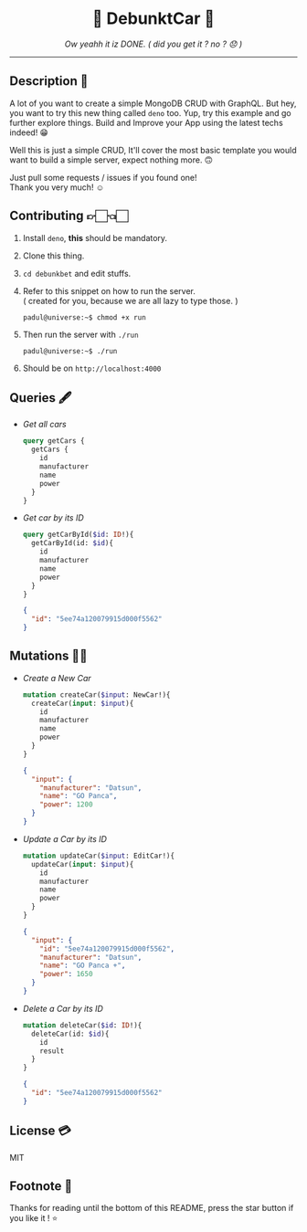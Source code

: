 <h1 align="center"> 🦖 DebunktCar 🦕 </h1>
<p align="center"><em>Ow yeahh it iz DONE. ( did you get it ? no ? 😞 )</em></p>

---

## Description 📕

  A lot of you want to create a simple MongoDB CRUD with GraphQL.
  But hey, you want to try this new thing called `deno` too.
  Yup, try this example and go further explore things.
  Build and Improve your App using the latest techs indeed! 😁  

  Well this is just a simple CRUD, It'll cover the most basic template you would
  want to build a simple server, expect nothing more. 🙃  

  Just pull some requests / issues if you found one!  
  Thank you very much! ☺️

## Contributing 👉🏻👈🏻

  1. Install `deno`, **this** should be mandatory.
  2. Clone this thing.
  3. `cd debunkbet` and edit stuffs.
  4. Refer to this snippet on how to run the server.  
     ( created for you, because we are all lazy to type those. )

      ```console
      padul@universe:~$ chmod +x run
      ```

  5. Then run the server with `./run`
  
      ```console
      padul@universe:~$ ./run
      ```
      
  6. Should be on `http://localhost:4000`

## Queries 🖋

  - *Get all cars*

      ```graphql
      query getCars {
        getCars {
          id
          manufacturer
          name
          power
        }
      }
      ```

  - *Get car by its ID*

      ```graphql
      query getCarById($id: ID!){
        getCarById(id: $id){
          id
          manufacturer
          name
          power
        }
      }
      ```

      ```json
      {
        "id": "5ee74a120079915d000f5562"
      }
      ```

## Mutations 💪🏼

  - *Create a New Car*

      ```graphql
      mutation createCar($input: NewCar!){
        createCar(input: $input){
          id
          manufacturer
          name
          power
        }
      }
      ```

      ```json
      {
        "input": {
          "manufacturer": "Datsun",
          "name": "GO Panca",
          "power": 1200
        }
      }
      ```

  - *Update a Car by its ID*

      ```graphql
      mutation updateCar($input: EditCar!){
        updateCar(input: $input){
          id
          manufacturer
          name
          power
        }
      }
      ```

      ```json
      {
        "input": {
          "id": "5ee74a120079915d000f5562",
          "manufacturer": "Datsun",
          "name": "GO Panca +",
          "power": 1650
        }
      }
      ```

  - *Delete a Car by its ID*

      ```graphql
      mutation deleteCar($id: ID!){
        deleteCar(id: $id){
          id
          result
        }
      }
      ```

      ```json
      {
        "id": "5ee74a120079915d000f5562"
      }
      ```

## License 💳
 
 MIT
 
## Footnote 👣

 Thanks for reading until the bottom of this README, press the star button if you like it ! ⭐️
 
